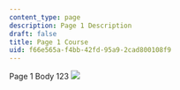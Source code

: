 ```yaml
---
content_type: page
description: Page 1 Description
draft: false
title: Page 1 Course
uid: f66e565a-f4bb-42fd-95a9-2cad800108f9
---
```

Page 1 Body 123 ![](https://pbs.twimg.com/media/E4OzGLfX0AoMeuD.jpg)